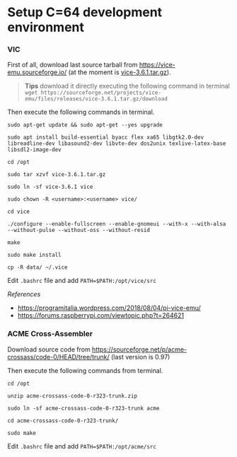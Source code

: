 # Setup C=64 development environment

### VIC

First of all, download last source tarball from https://vice-emu.sourceforge.io/ (at the moment is [vice-3.6.1.tar.gz](https://sourceforge.net/projects/vice-emu/files/releases/vice-3.6.1.tar.gz/download)).

> **Tips** download it directly executing the following command in terminal `wget https://sourceforge.net/projects/vice-emu/files/releases/vice-3.6.1.tar.gz/download`

Then execute the following commands in terminal.

```
sudo apt-get update && sudo apt-get --yes upgrade

sudo apt install build-essential byacc flex xa65 libgtk2.0-dev libreadline-dev libasound2-dev libvte-dev dos2unix texlive-latex-base libsdl2-image-dev

cd /opt

sudo tar xzvf vice-3.6.1.tar.gz

sudo ln -sf vice-3.6.1 vice

sudo chown -R <username>:<username> vice/

cd vice

./configure --enable-fullscreen --enable-gnomeui --with-x --with-alsa --without-pulse --without-oss --without-resid

make

sudo make install

cp -R data/ ~/.vice
```

Edit `.bashrc` file and add `PATH=$PATH:/opt/vice/src`

*References*

* https://programitalia.wordpress.com/2018/08/04/pi-vice-emu/
* https://forums.raspberrypi.com/viewtopic.php?t=264621

### ACME Cross-Assembler

Download source code from https://sourceforge.net/p/acme-crossass/code-0/HEAD/tree/trunk/ (last version is 0.97)

Then execute the following commands from terminal.

```
cd /opt

unzip acme-crossass-code-0-r323-trunk.zip

sudo ln -sf acme-crossass-code-0-r323-trunk acme

cd acme-crossass-code-0-r323-trunk/

sudo make
```

Edit `.bashrc` file and add `PATH=$PATH:/opt/acme/src`